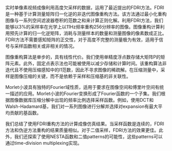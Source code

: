 实时单像素视频成像利用高度欠采样的数据，运用了最近提出的FDRI方法。FDRI是一种基于计算测量矩阵归一化逆的非迭代图像重构方法。该方法通过最小化重构图像与一系列空间滤波器卷积的范数之和来计算正则化解。利用FDRI方法，我们能够以3%的采样率在光学上以11Hz频率重构256分辨率的图像。图像重构计算利用预先计算的归一化逆矩阵，消耗与测量样本的数量和测量图像的像素数成正比。FDRI方法不需要感知矩阵的正交性，对于高度不完整的测量极为有效，适用于信号与采样函数相关或非相关的情况。

图像重构算法是单步的，具有线性代价。我们使用单精度浮点数存储大矩阵P的矩阵元素。此外，固定点表示法也可能被使用以减少存储和计算时间。该重构算法非迭代且不使用压缩感知中的l1范数，因此不寻求图像的稀疏解。在压缩测量中，采样是图像压缩的关键，而不是依赖于采样和压缩基的非关联性。

Morlet小波具有独特的Fourier域性质，适用于要求在图像空间和傅里叶空间有统一描述的应用。Morlet小波的Fourier变换形成了Fourier函数的一个子集。我们根据图像数据库压缩分解中出现的频率比例选择采样函数。例如，使用DCT和Walsh-Hadamard基，我们对一系列图像进行分解并选择对expansion有最大平均贡献的基函数。

我们总结了使用FDRI重构方法的计算成像仿真结果。当采样函数是连续的，FDRI方法和伪逆方法重构的结果质量相似。对于二值采样，FDRI方法的效果更佳。此外，我们还探索了使用NESTA函数和二值patterns的可能性，这些patterns可以通过time-division multiplexing实现。